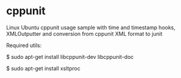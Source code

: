 # cppunit
Linux Ubuntu
cppunit usage sample with time and timestamp hooks, XMLOutputter and conversion from cppunit XML format to junit

Required utils:

$ sudo apt-get install libcppunit-dev libcppunit-doc

$ sudo apt-get install xsltproc
